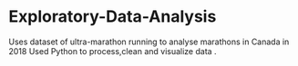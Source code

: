 # Exploratory-Data-Analysis
Uses dataset of ultra-marathon running to analyse marathons in Canada in 2018 Used Python to process,clean and visualize data .
